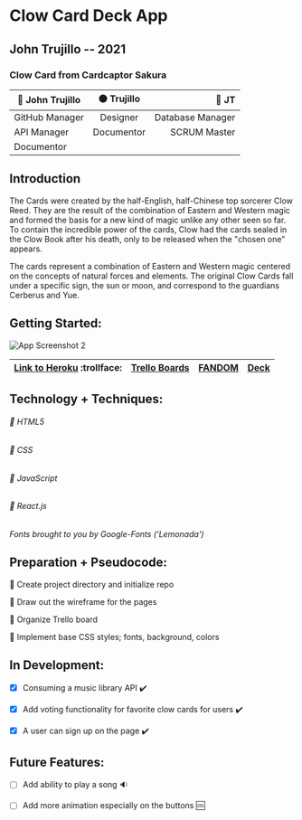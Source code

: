 # Clow Card Deck App
## John Trujillo -- 2021

### Clow Card from Cardcaptor Sakura 

| :large_blue_circle: John Trujillo | :black_circle: Trujillo | :red_circle: JT |
| ------------- |:-------------:| -----:|
| GitHub Manager| Designer | Database Manager |
| API Manager   | Documentor  |SCRUM Master |
| Documentor |  |    |


## Introduction
The Cards were created by the half-English, half-Chinese top sorcerer Clow Reed. They are the result of the combination of Eastern and Western magic and formed the basis for a new kind of magic unlike any other seen so far. To contain the incredible power of the cards, Clow had the cards sealed in the Clow Book after his death, only to be released when the "chosen one" appears.

The cards represent a combination of Eastern and Western magic centered on the concepts of natural forces and elements. The original Clow Cards fall under a specific sign, the sun or moon, and correspond to the guardians Cerberus and Yue.


## Getting Started:

![App Screenshot 2](https://i.imgur.com/M37thzh.jpeg)

| [Link to Heroku](https://#/) :trollface: | [Trello Boards](https://#) | [FANDOM](https://ccsakura.fandom.com/wiki/Clow_Cards#Hierarchy) | [Deck](https://imgur.com/gallery/760Lx1c) |
| ------------- |:-------------:| -----:|-----:|


## Technology + Techniques: 

###### :small_blue_diamond: HTML5

###### :small_blue_diamond: CSS

###### :small_blue_diamond: JavaScript

###### :small_blue_diamond: React.js


*Fonts brought to you by Google-Fonts ('Lemonada')*



## Preparation + Pseudocode:

:thought_balloon: Create project directory and initialize repo

:thought_balloon: Draw out the wireframe for the pages

:thought_balloon: Organize Trello board

:thought_balloon: Implement base CSS styles; fonts, background, colors


## In Development:

- [x] Consuming a music library API :heavy_check_mark:

- [x] Add voting functionality for favorite clow cards for users :heavy_check_mark:

- [x] A user can sign up on the page :heavy_check_mark:

## Future Features:

- [ ] Add ability to play a song :sound:

- [ ] Add more animation especially on the buttons :cool:




